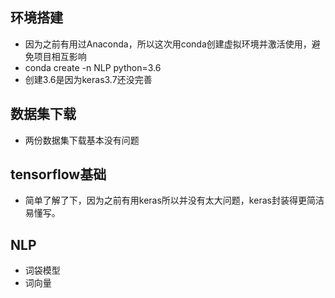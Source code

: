 ## 环境搭建

* 因为之前有用过Anaconda，所以这次用conda创建虚拟环境并激活使用，避免项目相互影响
* conda create -n NLP python=3.6
* 创建3.6是因为keras3.7还没完善



## 数据集下载

* 两份数据集下载基本没有问题



## tensorflow基础

* 简单了解了下，因为之前有用keras所以并没有太大问题，keras封装得更简洁易懂写。



## NLP

* 词袋模型
* 词向量



